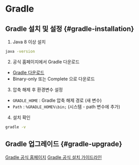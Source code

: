 # Gradle

## Gradle 설치 및 설정 {#gradle-installation}

1. Java 8 이상 설치

```Bash
java -version
```

2. 공식 홈페이지에서 Gradle 다운로드

- [Gradle 다운로드](https://gradle.org/install/)
- Binary-only 또는 Complete 으로 다운로드

3. 압축 해제 후 환경변수 설정

- `GRADLE_HOME` : Gradle 압축 해제 경로 (새 변수)
- `Path` : `%GRADLE_HOME%\bin;` (시스템 - path 변수에 추가)

4. 설치 확인

```Bash
gradle -v
```

## Gradle 업그레이드 {#gradle-upgrade}

<seealso>
    <category ref="official">
        <a href="https://gradle.org/">Gradle 공식 홈페이지</a>
        <a href="https://gradle.org/install/">Gradle 공식 설치 가이드라인</a>
    </category>
</seealso>